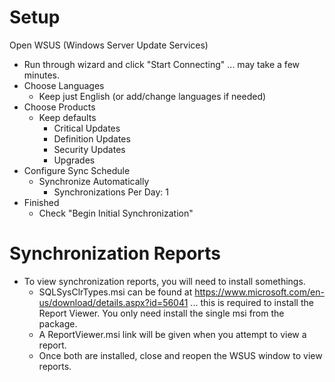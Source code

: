 # Setup
Open WSUS (Windows Server Update Services)
- Run through wizard and click "Start Connecting" ... may take a few minutes.
- Choose Languages
  - Keep just English (or add/change languages if needed)
- Choose Products
  - Keep defaults
    - Critical Updates
    - Definition Updates
    - Security Updates
    - Upgrades
- Configure Sync Schedule
  - Synchronize Automatically
    - Synchronizations Per Day: 1
- Finished
  - Check "Begin Initial Synchronization"

# Synchronization Reports
- To view synchronization reports, you will need to install somethings.
  - SQLSysClrTypes.msi can be found at https://www.microsoft.com/en-us/download/details.aspx?id=56041 ... this is required to install the Report Viewer. You only need install the single msi from the package.
  - A ReportViewer.msi link will be given when you attempt to view a report.
  - Once both are installed, close and reopen the WSUS window to view reports.